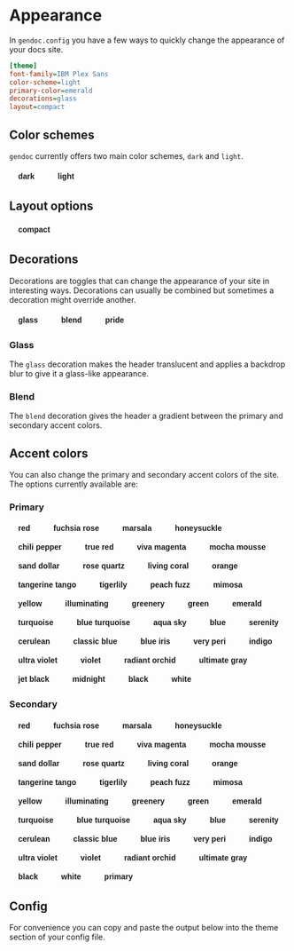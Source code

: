# Appearance

In `gendoc.config` you have a few ways to quickly change the appearance of your docs site.

```ini
[theme]
font-family=IBM Plex Sans
color-scheme=light
primary-color=emerald
decorations=glass
layout=compact
```

## Color schemes

`gendoc` currently offers two main color schemes, `dark` and `light`.

<script>
    const bodyEl = document.querySelector("body");
    let config = {
        'color-scheme': bodyEl.getAttribute('data-gd-color-scheme'),
        'primary-color': bodyEl.getAttribute('data-gd-primary-color'),
        'secondary-color': bodyEl.getAttribute('data-gd-secondary-color'),
        'decorations': bodyEl.getAttribute('data-gd-decorations')
    };
    function updateConfig() {
        const el = document.querySelector("#config-output");
        const text = Object.entries(config).reduce((prev, curr) => prev + `${curr[0]}=${curr[1]}\n`, "");
        el.innerText = text;
    }
</script>

<div style="display: flex; gap: 10px; flex-wrap: wrap; margin-top: 1rem;">
    <button class="scheme-button" data-gd-color-scheme="dark" onclick="changeScheme('dark')">dark</button>
    <button class="scheme-button" data-gd-color-scheme="light" onclick="changeScheme('light')">light</button>
    <style>.scheme-button { border: none; color: var(--gd-fg-primary); font-weight: bold; padding: 0.25rem 1rem; background: var(--gd-bg-primary); border-radius: 999px; font-size: 0.875rem; }</style>
    <script>
        function changeScheme(color) {
            config['color-scheme'] = color;
            updateConfig();
            document.querySelector('body').setAttribute('data-gd-color-scheme', color);
        }
    </script>
</div>

## Layout options

<div style="display: flex; gap: 10px; flex-wrap: wrap; margin-top: 1rem;">
    <button class="layout-button" onclick="toggleLayout('compact')">compact</button>
    <style>
        .layout-button {
            border: none;
            color: var(--gd-header-fg-color);
            font-weight: bold;
            padding: 0.25rem 1rem;
            background: var(--gd-header-bg-color);
            border-radius: 999px;
            font-size: 0.875rem;
        }
    </style>
    <script>
        function toggleLayout(layoutOption) {
            const body = document.querySelector("body");
            let layout = body.getAttribute("data-gd-layout");
            layout = layout.includes(layoutOption)
                ? layout.replace(layoutOption, "")
                : layout.concat(" " + layoutOption);
            config.layout = layout.trim();
            updateConfig();
            body.setAttribute("data-gd-layout", layout.trim());
        }
    </script>
</div>

## Decorations

Decorations are toggles that can change the appearance of your site in interesting ways. Decorations can usually be combined but sometimes a decoration might override another.

<div style="display: flex; gap: 10px; flex-wrap: wrap; margin-top: 1rem;">
    <button class="decoration-button" onclick="toggleDecoration('glass')">glass</button>
    <button class="decoration-button" onclick="toggleDecoration('blend')">blend</button>
    <button class="decoration-button" data-gd-decorations="pride" onclick="toggleDecoration('pride')">pride</button>
    <style>
        .decoration-button {
            border: none;
            color: var(--gd-header-fg-color);
            font-weight: bold;
            padding: 0.25rem 1rem;
            background: var(--gd-header-bg-color);
            border-radius: 999px;
            font-size: 0.875rem;
        }
    </style>
    <script>
        function toggleDecoration(decoration) {
            const body = document.querySelector("body");
            let decorations = body.getAttribute("data-gd-decorations");
            decorations = decorations.includes(decoration)
                ? decorations.replace(decoration, "")
                : decorations.concat(" " + decoration);
            config.decorations = decorations.trim();
            updateConfig();
            body.setAttribute("data-gd-decorations", decorations.trim());
        }
    </script>
</div>

### Glass

The `glass` decoration makes the header translucent and applies a backdrop blur to give it a glass-like appearance.

### Blend

The `blend` decoration gives the header a gradient between the primary and secondary accent colors.

## Accent colors

You can also change the primary and secondary accent colors of the site. The options currently available are:

### Primary

<div style="display: flex; gap: 10px; flex-wrap: wrap; margin-top: 1rem;">
    <button class="color-button" data-gd-primary-color="red" onclick="changeColor('red')">red</button>
    <button class="color-button" data-gd-primary-color="fuchsia rose" onclick="changeColor('fuchsia rose')">fuchsia rose</button>
    <button class="color-button" data-gd-primary-color="marsala" onclick="changeColor('marsala')">marsala</button>
    <button class="color-button" data-gd-primary-color="honeysuckle" onclick="changeColor('honeysuckle')">honeysuckle</button>
    <button class="color-button" data-gd-primary-color="chili pepper" onclick="changeColor('chili pepper')">chili pepper</button>
    <button class="color-button" data-gd-primary-color="true red" onclick="changeColor('true red')">true red</button>
    <button class="color-button" data-gd-primary-color="viva magenta" onclick="changeColor('viva magenta')">viva magenta</button>
    <button class="color-button" data-gd-primary-color="mocha mousse" onclick="changeColor('mocha mousse')">mocha mousse</button>
    <button class="color-button" data-gd-primary-color="sand dollar" onclick="changeColor('sand dollar')">sand dollar</button>
    <button class="color-button" data-gd-primary-color="rose quartz" onclick="changeColor('rose quartz')">rose quartz</button>
    <button class="color-button" data-gd-primary-color="living coral" onclick="changeColor('living coral')">living coral</button>
    <button class="color-button" data-gd-primary-color="orange" onclick="changeColor('orange')">orange</button>
    <button class="color-button" data-gd-primary-color="tangerine tango" onclick="changeColor('tangerine tango')">tangerine tango</button>
    <button class="color-button" data-gd-primary-color="tigerlily" onclick="changeColor('tigerlily')">tigerlily</button>
    <button class="color-button" data-gd-primary-color="peach fuzz" onclick="changeColor('peach fuzz')">peach fuzz</button>
    <button class="color-button" data-gd-primary-color="mimosa" onclick="changeColor('mimosa')">mimosa</button>
    <button class="color-button" data-gd-primary-color="yellow" onclick="changeColor('yellow')">yellow</button>
    <button class="color-button" data-gd-primary-color="illuminating" onclick="changeColor('illuminating')">illuminating</button>
    <button class="color-button" data-gd-primary-color="greenery" onclick="changeColor('greenery')">greenery</button>
    <button class="color-button" data-gd-primary-color="green" onclick="changeColor('green')">green</button>
    <button class="color-button" data-gd-primary-color="emerald" onclick="changeColor('emerald')">emerald</button>
    <button class="color-button" data-gd-primary-color="turquoise" onclick="changeColor('turquoise')">turquoise</button>
    <button class="color-button" data-gd-primary-color="blue turquoise" onclick="changeColor('blue turquoise')">blue turquoise</button>
    <button class="color-button" data-gd-primary-color="aqua sky" onclick="changeColor('aqua sky')">aqua sky</button>
    <button class="color-button" data-gd-primary-color="blue" onclick="changeColor('blue')">blue</button>
    <button class="color-button" data-gd-primary-color="serenity" onclick="changeColor('serenity')">serenity</button>
    <button class="color-button" data-gd-primary-color="cerulean" onclick="changeColor('cerulean')">cerulean</button>
    <button class="color-button" data-gd-primary-color="classic blue" onclick="changeColor('classic blue')">classic blue</button>
    <button class="color-button" data-gd-primary-color="blue iris" onclick="changeColor('blue iris')">blue iris</button>
    <button class="color-button" data-gd-primary-color="very peri" onclick="changeColor('very peri')">very peri</button>
    <button class="color-button" data-gd-primary-color="indigo" onclick="changeColor('indigo')">indigo</button>
    <button class="color-button" data-gd-primary-color="ultra violet" onclick="changeColor('ultra violet')">ultra violet</button>
    <button class="color-button" data-gd-primary-color="violet" onclick="changeColor('violet')">violet</button>
    <button class="color-button" data-gd-primary-color="radiant orchid" onclick="changeColor('radiant orchid')">radiant orchid</button>
    <button class="color-button" data-gd-primary-color="ultimate gray" onclick="changeColor('ultimate gray')">ultimate gray</button>
    <button class="color-button" data-gd-primary-color="jet black" onclick="changeColor('jet black')">jet black</button>
    <button class="color-button" data-gd-primary-color="midnight" onclick="changeColor('midnight')">midnight</button>
    <button class="color-button" data-gd-primary-color="black" onclick="changeColor('black')">black</button>
    <button class="color-button" data-gd-primary-color="white" onclick="changeColor('white')">white</button>
    <style>
        .color-button {
            border: none;
            color: var(--gd-header-fg-color);
            font-weight: bold;
            padding: 0.25rem 1rem;
            background: var(--gd-primary-color);
            border-radius: 999px;
            font-size: 0.875rem;
        }
    </style>
    <script>
        function changeColor(color) {
            config['primary-color'] = color;
            updateConfig();
            document.querySelector("body").setAttribute("data-gd-primary-color", color);
        }
    </script>
</div>

### Secondary

<div style="display: flex; gap: 10px; flex-wrap: wrap; margin-top: 1rem;">
    <button class="secondary-color-button" data-gd-secondary-color="red" onclick="changeSecondaryColor('red')">red</button>
    <button class="secondary-color-button" data-gd-secondary-color="fuchsia rose" onclick="changeSecondaryColor('fuchsia rose')">fuchsia rose</button>
    <button class="secondary-color-button" data-gd-secondary-color="marsala" onclick="changeSecondaryColor('marsala')">marsala</button>
    <button class="secondary-color-button" data-gd-secondary-color="honeysuckle" onclick="changeSecondaryColor('honeysuckle')">honeysuckle</button>
    <button class="secondary-color-button" data-gd-secondary-color="chili pepper" onclick="changeSecondaryColor('chili pepper')">chili pepper</button>
    <button class="secondary-color-button" data-gd-secondary-color="true red" onclick="changeSecondaryColor('true red')">true red</button>
    <button class="secondary-color-button" data-gd-secondary-color="viva magenta" onclick="changeSecondaryColor('viva magenta')">viva magenta</button>
    <button class="secondary-color-button" data-gd-secondary-color="mocha mousse" onclick="changeSecondaryColor('mocha mousse')">mocha mousse</button>
    <button class="secondary-color-button" data-gd-secondary-color="sand dollar" onclick="changeSecondaryColor('sand dollar')">sand dollar</button>
    <button class="secondary-color-button" data-gd-secondary-color="rose quartz" onclick="changeSecondaryColor('rose quartz')">rose quartz</button>
    <button class="secondary-color-button" data-gd-secondary-color="living coral" onclick="changeSecondaryColor('living coral')">living coral</button>
    <button class="secondary-color-button" data-gd-secondary-color="orange" onclick="changeSecondaryColor('orange')">orange</button>
    <button class="secondary-color-button" data-gd-secondary-color="tangerine tango" onclick="changeSecondaryColor('tangerine tango')">tangerine tango</button>
    <button class="secondary-color-button" data-gd-secondary-color="tigerlily" onclick="changeSecondaryColor('tigerlily')">tigerlily</button>
    <button class="secondary-color-button" data-gd-secondary-color="peach fuzz" onclick="changeSecondaryColor('peach fuzz')">peach fuzz</button>
    <button class="secondary-color-button" data-gd-secondary-color="mimosa" onclick="changeSecondaryColor('mimosa')">mimosa</button>
    <button class="secondary-color-button" data-gd-secondary-color="yellow" onclick="changeSecondaryColor('yellow')">yellow</button>
    <button class="secondary-color-button" data-gd-secondary-color="illuminating" onclick="changeSecondaryColor('illuminating')">illuminating</button>
    <button class="secondary-color-button" data-gd-secondary-color="greenery" onclick="changeSecondaryColor('greenery')">greenery</button>
    <button class="secondary-color-button" data-gd-secondary-color="green" onclick="changeSecondaryColor('green')">green</button>
    <button class="secondary-color-button" data-gd-secondary-color="emerald" onclick="changeSecondaryColor('emerald')">emerald</button>
    <button class="secondary-color-button" data-gd-secondary-color="turquoise" onclick="changeSecondaryColor('turquoise')">turquoise</button>
    <button class="secondary-color-button" data-gd-secondary-color="blue turquoise" onclick="changeSecondaryColor('blue turquoise')">blue turquoise</button>
    <button class="secondary-color-button" data-gd-secondary-color="aqua sky" onclick="changeSecondaryColor('aqua sky')">aqua sky</button>
    <button class="secondary-color-button" data-gd-secondary-color="blue" onclick="changeSecondaryColor('blue')">blue</button>
    <button class="secondary-color-button" data-gd-secondary-color="serenity" onclick="changeSecondaryColor('serenity')">serenity</button>
    <button class="secondary-color-button" data-gd-secondary-color="cerulean" onclick="changeSecondaryColor('cerulean')">cerulean</button>
    <button class="secondary-color-button" data-gd-secondary-color="classic blue" onclick="changeSecondaryColor('classic blue')">classic blue</button>
    <button class="secondary-color-button" data-gd-secondary-color="blue iris" onclick="changeSecondaryColor('blue iris')">blue iris</button>
    <button class="secondary-color-button" data-gd-secondary-color="very peri" onclick="changeSecondaryColor('very peri')">very peri</button>
    <button class="secondary-color-button" data-gd-secondary-color="indigo" onclick="changeSecondaryColor('indigo')">indigo</button>
    <button class="secondary-color-button" data-gd-secondary-color="ultra violet" onclick="changeSecondaryColor('ultra violet')">ultra violet</button>
    <button class="secondary-color-button" data-gd-secondary-color="violet" onclick="changeSecondaryColor('violet')">violet</button>
    <button class="secondary-color-button" data-gd-secondary-color="radiant orchid" onclick="changeSecondaryColor('radiant orchid')">radiant orchid</button>
    <button class="secondary-color-button" data-gd-secondary-color="ultimate gray" onclick="changeSecondaryColor('ultimate gray')">ultimate gray</button>
    <button class="secondary-color-button" data-gd-secondary-color="black" onclick="changeSecondaryColor('black')">black</button>
    <button class="secondary-color-button" data-gd-secondary-color="white" onclick="changeSecondaryColor('white')">white</button>
    <button class="color-button" data-gd-primary-color onclick="changeSecondaryColor('primary')">primary</button>
    <style>
        .secondary-color-button {
            border: none;
            color: var(--gd-header-fg-color);
            font-weight: bold;
            padding: 0.25rem 1rem;
            background: var(--gd-secondary-color);
            border-radius: 999px;
            font-size: 0.875rem;
        }
    </style>
    <script>
        function changeSecondaryColor(color) {
            config['secondary-color'] = color;
            updateConfig();
            document
            .querySelector("body")
            .setAttribute("data-gd-secondary-color", color);
        }
    </script>
</div>

## Config

For convenience you can copy and paste the output below into the theme section of your config file.

<pre id="config-output"></pre>

<script>updateConfig()</script>
